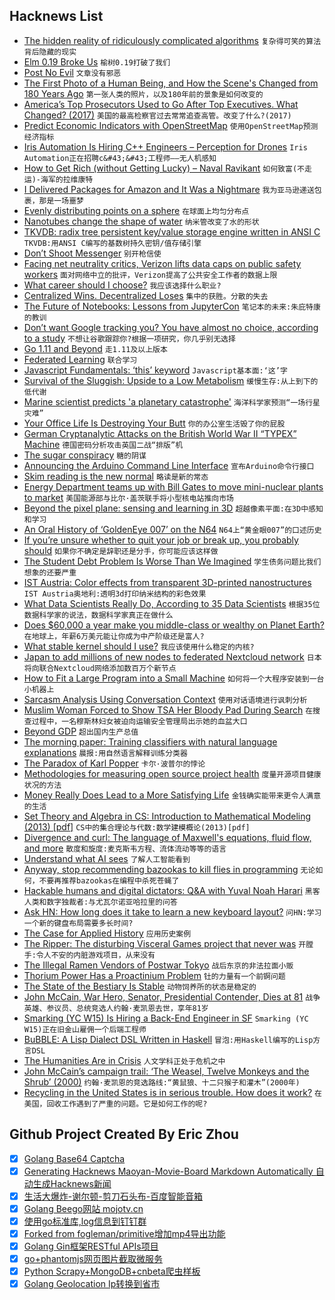 ## Hacknews List


- [The hidden reality of ridiculously complicated algorithms](https://www.the-tls.co.uk/articles/public/ridiculously-complicated-algorithms/)  `复杂得可笑的算法背后隐藏的现实`
- [Elm 0.19 Broke Us](https://dev.to/kspeakman/elm-019-broke-us--khn)  `榆树0.19打破了我们`
- [Post No Evil](https://www.wnycstudios.org/story/post-no-evil)  `文章没有邪恶`
- [The First Photo of a Human Being, and How the Scene&#39;s Changed from 180 Years Ago](https://www.vintag.es/2018/08/boulevard-du-temple-then-and-now.html)  `第一张人类的照片，以及180年前的景象是如何改变的`
- [America’s Top Prosecutors Used to Go After Top Executives. What Changed? (2017)](https://www.nytimes.com/2017/07/05/books/review/the-chickenshit-club-jesse-eisinger-.html)  `美国的最高检察官过去常常追查高管。改变了什么?(2017)`
- [Predict Economic Indicators with OpenStreetMap](https://janakiev.com/blog/osm-predict-economic-indicators/)  `使用OpenStreetMap预测经济指标`
- [Iris Automation Is Hiring C&#43;&#43; Engineers – Perception for Drones](http://www.irisonboard.com/careers/)  `Iris Automation正在招聘c&#43;&#43;工程师——无人机感知`
- [How to Get Rich (without Getting Lucky) – Naval Ravikant](https://twitter.com/naval/status/1002103360646823936)  `如何致富(不走运)-海军的拉维康特`
- [I Delivered Packages for Amazon and It Was a Nightmare](https://www.theatlantic.com/technology/archive/2018/06/amazon-flex-workers/563444/)  `我为亚马逊递送包裹，那是一场噩梦`
- [Evenly distributing points on a sphere](http://extremelearning.com.au/evenly-distributing-points-on-a-sphere/)  `在球面上均匀分布点`
- [Nanotubes change the shape of water](https://phys.org/news/2018-08-nanotubes.html)  `纳米管改变了水的形状`
- [TKVDB: radix tree persistent key/value storage engine written in ANSI C](https://github.com/vmxdev/tkvdb)  `TKVDB:用ANSI C编写的基数树持久密钥/值存储引擎`
- [Don’t Shoot Messenger](https://www.eff.org/deeplinks/2018/08/dont-shoot-messenger)  `别开枪信使`
- [Facing net neutrality critics, Verizon lifts data caps on public safety workers](https://yro.slashdot.org/story/18/08/26/001242/facing-net-neutrality-criticism-verizon-suddenly-lifts-data-caps-on-all-public-safety-workers)  `面对网络中立的批评，Verizon提高了公共安全工作者的数据上限`
- [What career should I choose?](https://www.quora.com/What-career-should-I-choose-4/answer/Auren-Hoffman?share=1)  `我应该选择什么职业?`
- [Centralized Wins. Decentralized Loses](http://highscalability.com/blog/2018/8/22/what-do-you-believe-now-that-you-didnt-five-years-ago-centra.html)  `集中的获胜。分散的失去`
- [The Future of Notebooks: Lessons from JupyterCon](http://willcrichton.net/notes/lessons-from-jupytercon/)  `笔记本的未来:朱庇特康的教训`
- [Don’t want Google tracking you? You have almost no choice, according to a study](https://www.washingtonpost.com/technology/2018/08/22/dont-want-google-tracking-you-you-have-almost-no-choice-according-new-study/?noredirect=on&amp;utm_term=.07955e2bfbad)  `不想让谷歌跟踪你?根据一项研究，你几乎别无选择`
- [Go 1.11 and Beyond](https://docs.google.com/presentation/d/1EwuJhEHR5Trr2aXBPQajZ2Hcoh29tm_LQCpgfrCnuRk/edit#slide=id.g33148270ac_0_143)  `走1.11及以上版本`
- [Federated Learning](https://florian.github.io/federated-learning/)  `联合学习`
- [Javascript Fundamentals: ‘this’ keyword](https://blog.bloomca.me/2018/08/24/javascript-fundamentals-this.html)  `Javascript基本面:‘这’字`
- [Survival of the Sluggish: Upside to a Low Metabolism](https://www.npr.org/2018/08/24/641623213/survival-of-the-sluggish-scientists-find-an-upside-to-a-low-metabolism)  `缓慢生存:从上到下的低代谢`
- [Marine scientist predicts &#39;a planetary catastrophe&#39;](https://edition.cnn.com/interactive/2018/08/world/great-barrier-reef/)  `海洋科学家预测“一场行星灾难”`
- [Your Office Life Is Destroying Your Butt](https://melmagazine.com/your-office-life-is-destroying-your-butt-b0b19a08cf3d)  `你的办公室生活毁了你的屁股`
- [German Cryptanalytic Attacks on the British World War II “TYPEX” Machine](https://www.cs.columbia.edu/~smb/blog//2018-08/2018-08-24.html)  `德国密码分析攻击英国二战“排版”机`
- [The sugar conspiracy](https://www.theguardian.com/society/2016/apr/07/the-sugar-conspiracy-robert-lustig-john-yudkin)  `糖的阴谋`
- [Announcing the Arduino Command Line Interface](https://blog.arduino.cc/2018/08/24/announcing-the-arduino-command-line-interface-cli/)  `宣布Arduino命令行接口`
- [Skim reading is the new normal](https://www.theguardian.com/commentisfree/2018/aug/25/skim-reading-new-normal-maryanne-wolf)  `略读是新的常态`
- [Energy Department teams up with Bill Gates to move mini-nuclear plants to market](https://www.washingtonexaminer.com/policy/energy/energy-department-teams-up-with-bill-gates-to-move-mini-nuclear-plants-to-market)  `美国能源部与比尔·盖茨联手将小型核电站推向市场`
- [Beyond the pixel plane: sensing and learning in 3D](https://thegradient.pub/beyond-the-pixel-plane-sensing-and-learning-in-3d/)  `超越像素平面:在3D中感知和学习`
- [An Oral History of ‘GoldenEye 007’ on the N64](https://melmagazine.com/an-oral-history-of-goldeneye-007-on-the-n64-129844f1c5ab)  `N64上“黄金眼007”的口述历史`
- [If you’re unsure whether to quit your job or break up, you probably should](https://80000hours.org/2018/08/randomised-experiment-if-youre-really-unsure-whether-to-quit-your-job-or-break-up-you-really-probably-should/)  `如果你不确定是辞职还是分手，你可能应该这样做`
- [The Student Debt Problem Is Worse Than We Imagined](https://www.nytimes.com/interactive/2018/08/25/opinion/sunday/student-debt-loan-default-college.html)  `学生债务问题比我们想象的还要严重`
- [IST Austria: Color effects from transparent 3D-printed nanostructures](https://ist.ac.at/nc/news-media/news/news-detail/article/color-effects-from-transparent-3d-printed-nanostructures/6/)  `IST Austria奥地利:透明3d打印纳米结构的彩色效果`
- [What Data Scientists Really Do, According to 35 Data Scientists](https://hbr.org/2018/08/what-data-scientists-really-do-according-to-35-data-scientists)  `根据35位数据科学家的说法，数据科学家真正在做什么`
- [Does $60,000 a year make you middle-class or wealthy on Planet Earth?](https://www.washingtonpost.com/business/2018/08/20/does-make-you-middle-class-or-wealthy-planet-earth/)  `在地球上，年薪6万美元能让你成为中产阶级还是富人?`
- [ What stable kernel should I use?](http://kroah.com/log/blog/2018/08/24/what-stable-kernel-should-i-use/)  `我应该使用什么稳定的内核?`
- [Japan to add millions of new nodes to federated Nextcloud network](https://nextcloud.com/blog/japan-to-add-millions-of-new-nodes-to-federated-nextcloud-network/)  `日本将向联合Nextcloud网络添加数百万个新节点`
- [How to Fit a Large Program into a Small Machine](http://mud.co.uk/richard/htflpism.htm)  `如何将一个大程序安装到一台小机器上`
- [Sarcasm Analysis Using Conversation Context](https://arxiv.org/abs/1808.07531)  `使用对话语境进行讽刺分析`
- [Muslim Woman Forced to Show TSA Her Bloody Pad During Search](https://www.thecut.com/2018/08/muslim-woman-forced-show-tsa-bloody-pad-during-search.html)  `在搜查过程中，一名穆斯林妇女被迫向运输安全管理局出示她的血盆大口`
- [Beyond GDP](https://www.npr.org/sections/money/2018/08/23/641278187/beyond-gdp)  `超出国内生产总值`
- [The morning paper: Training classifiers with natural language explanations](https://blog.acolyer.org/2018/08/24/training-classifiers-with-natural-language-explanations/)  `晨报:用自然语言解释训练分类器`
- [The Paradox of Karl Popper](https://blogs.scientificamerican.com/cross-check/the-paradox-of-karl-popper/)  `卡尔·波普尔的悖论`
- [Methodologies for measuring open source project health](https://nadiaeghbal.com/project-health)  `度量开源项目健康状况的方法`
- [Money Really Does Lead to a More Satisfying Life](https://www.nytimes.com/2018/08/24/business/money-satisfaction-lottery-study.html)  `金钱确实能带来更令人满意的生活`
- [Set Theory and Algebra in CS: Introduction to Mathematical Modeling (2013) [pdf]](https://pdfs.semanticscholar.org/d106/6b6de601c1d7d5af25af3f7091bc7ad3ad51.pdf)  `CS中的集合理论与代数:数学建模概论(2013)[pdf]`
- [Divergence and curl: The language of Maxwell&#39;s equations, fluid flow, and more](https://www.youtube.com/watch?v=rB83DpBJQsE)  `散度和旋度:麦克斯韦方程、流体流动等等的语言`
- [Understand what AI sees](https://hackernoon.com/understanding-what-artificial-intelligence-actually-sees-7d4e5b9e648e)  `了解人工智能看到`
- [Anyway, stop recommending bazookas to kill flies in programming](https://itnext.io/anyway-stop-recommending-bazookas-to-kill-flies-in-programming-65f13439be3d)  `无论如何，不要再推荐bazookas在编程中杀死苍蝇了`
- [Hackable humans and digital dictators: Q&amp;A with Yuval Noah Harari](https://www.aljazeera.com/indepth/features/hackable-humans-digital-dictators-qa-yuval-noah-harari-180824095306982.html)  `黑客人类和数字独裁者:与尤瓦尔诺亚哈拉里的问答`
- [Ask HN: How long does it take to learn a new keyboard layout?](item?id=17841832)  `问HN:学习一个新的键盘布局需要多长时间?`
- [The Case for Applied History](https://www.historytoday.com/robert-crowcroft/case-applied-history)  `应用历史案例`
- [The Ripper: The disturbing Visceral Games project that never was](https://www.polygon.com/2018/8/24/17770668/jack-the-ripper-visceral-games-electronic-arts-canceled)  `开膛手:令人不安的内脏游戏项目，从来没有`
- [The Illegal Ramen Vendors of Postwar Tokyo](https://www.atlasobscura.com/articles/how-did-ramen-become-popular)  `战后东京的非法拉面小贩`
- [Thorium Power Has a Proactinium Problem](https://thebulletin.org/2018/08/thorium-power-has-a-protactinium-problem/)  `钍的力量有一个前锕问题`
- [The State of the Bestiary Is Stable](https://hazlitt.net/feature/state-bestiary-stable)  `动物饲养所的状态是稳定的`
- [John McCain, War Hero, Senator, Presidential Contender, Dies at 81](https://www.nytimes.com/2018/08/25/obituaries/john-mccain-dead.html)  `战争英雄、参议员、总统竞选人约翰·麦凯恩去世，享年81岁`
- [Smarking (YC W15) Is Hiring a Back-End Engineer in SF](https://www.smarking.com/careers)  `Smarking (YC W15)正在旧金山雇佣一个后端工程师`
- [BuBBLE: A Lisp Dialect DSL Written in Haskell](https://github.com/Ninjacop/BuBBLE)  `冒泡:用Haskell编写的Lisp方言DSL`
- [The Humanities Are in Crisis](https://www.theatlantic.com/education/archive/2018/08/the-humanities-face-a-crisisof-confidence/567565/?single_page=true)  `人文学科正处于危机之中`
- [John McCain’s campaign trail: ‘The Weasel, Twelve Monkeys and the Shrub’ (2000)](https://www.rollingstone.com/politics/politics-features/david-foster-wallace-on-john-mccain-the-weasel-twelve-monkeys-and-the-shrub-194272/)  `约翰·麦凯恩的竞选路线:“黄鼠狼、十二只猴子和灌木”(2000年)`
- [Recycling in the United States is in serious trouble. How does it work?](https://mashable.com/2018/08/18/how-recycling-works/)  `在美国，回收工作遇到了严重的问题。它是如何工作的呢?`

## Github Project Created By Eric Zhou

- [x] [Golang Base64 Captcha](https://github.com/mojocn/base64Captcha)
- [x] [Generating Hacknews Maoyan-Movie-Board Markdown Automatically 自动生成Hacknews新闻](https://github.com/dejavuzhou/md-genie)
- [x] [生活大爆炸-谢尔顿-剪刀石头布-百度智能音箱](https://github.com/mojocn/dueros-bang-game)
- [x] [Golang Beego网站 mojotv.cn](https://github.com/mojocn/www.mojotv.cn)
- [x] [使用go标准库,log信息到钉钉群](https://github.com/mojocn/dooger)
- [x] [Forked from fogleman/primitive增加mp4导出功能](https://github.com/mojocn/primitive)
- [x] [Golang Gin框架RESTful APIs项目](https://github.com/JJJJJJJerk/ezier-golang-web-api-framework)
- [x] [go+phantomjs网页图片截取微服务](https://github.com/mojocn/screen_shot)
- [x] [Python Scrapy+MongoDB+cnbeta爬虫样板](https://github.com/mojocn/scrapy_mongodb_boilerplate_cnbeta)
- [x] [Golang Geolocation Ip转换到省市](https://github.com/mojocn/ip2location)
